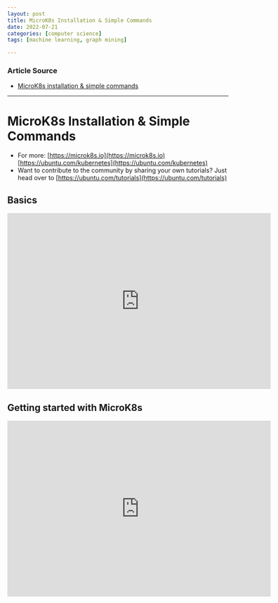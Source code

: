 ```yaml
---
layout: post
title: MicroK8s Installation & Simple Commands
date: 2022-07-21
categories: [computer science]
tags: [machine learning, graph mining]

---
```


### Article Source

* [MicroK8s installation & simple commands](https://www.youtube.com/watch?v=wN6FlmPy2qA)


---

# MicroK8s Installation & Simple Commands

* For more:  [https://microk8s.io](https://microk8s.io)  [https://ubuntu.com/kubernetes](https://ubuntu.com/kubernetes)
* Want to contribute to the community by sharing your own tutorials? Just head over to [https://ubuntu.com/tutorials](https://ubuntu.com/tutorials)



## Basics


<iframe width="600" height="400" src="https://www.youtube.com/embed/wN6FlmPy2qA" title="YouTube video player" frameborder="0" allow="accelerometer; autoplay; clipboard-write; encrypted-media; gyroscope; picture-in-picture" allowfullscreen></iframe>

## Getting started with MicroK8s

<iframe width="600" height="400" src="https://www.youtube.com/embed/xuq0waih5nA" title="YouTube video player" frameborder="0" allow="accelerometer; autoplay; clipboard-write; encrypted-media; gyroscope; picture-in-picture" allowfullscreen></iframe>